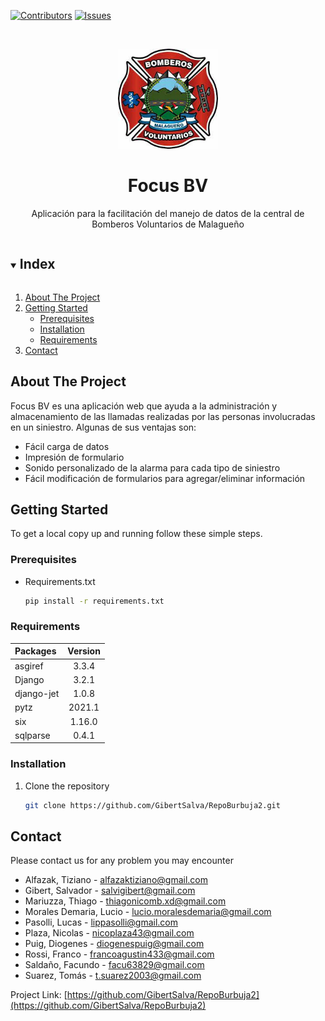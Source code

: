 [![Contributors][contributors-shield]][contributors-url]
[![Issues][issues-shield]][issues-url]
<!--[![MIT License][license-shield]][license-url]-->

<!-- PROJECT LOGO -->
<br />
<p align="center">
  <a href="https://github.com/GibertSalva/RepoBurbuja2">
    <img src="images/logo.png" alt="Logo" width="160" height="160">
  </a>

  <h1 align="center">Focus BV</h1>

  <p align="center">
    Aplicación para la facilitación del manejo de datos de la central de Bomberos Voluntarios de Malagueño
  </p>
</p>

<!-- TABLE OF CONTENTS -->
<details open="open">
  <summary><h2 style="display: inline-block">Index</h2></summary>
  <ol>
    <li>
      <a href="#about-the-project">About The Project</a>
    </li>
    <li>
      <a href="#getting-started">Getting Started</a>
      <ul>
        <li><a href="#prerequisites">Prerequisites</a></li>
        <li><a href="#installation">Installation</a></li>
        <li><a href="#requirements">Requirements</a></li>
      </ul>
    </li>
    <!-- <li><a href="#license">License</a></li> -->
    <li><a href="#contact">Contact</a></li>
  </ol>
</details>



<!-- ABOUT THE PROJECT -->
## About The Project

Focus BV es una aplicación web que ayuda a la administración y almacenamiento de las llamadas realizadas por las personas involucradas en un siniestro. 
Algunas de sus ventajas son:

* Fácil carga de datos
* Impresión de formulario 
* Sonido personalizado de la alarma para cada tipo de siniestro
* Fácil modificación de formularios para agregar/eliminar información

<!-- GETTING STARTED -->
## Getting Started

To get a local copy up and running follow these simple steps.

### Prerequisites

* Requirements.txt
  ```sh
  pip install -r requirements.txt
  ```

### Requirements

| Packages | Version |
|:---|:---:|
| asgiref| 3.3.4 |
| Django| 3.2.1|
| django-jet| 1.0.8|
| pytz| 2021.1|
| six| 1.16.0|
| sqlparse| 0.4.1|

### Installation

1. Clone the repository
   ```sh
   git clone https://github.com/GibertSalva/RepoBurbuja2.git
   ```


<!-- LICENSE -->
<!--## License

Distributed under the MIT License. See `LICENSE` for more information. -->



<!-- CONTACT -->
## Contact

Please contact us for any problem you may encounter

* Alfazak, Tiziano - alfazaktiziano@gmail.com
* Gibert, Salvador - salvigibert@gmail.com
* Mariuzza, Thiago - thiagonicomb.xd@gmail.com
* Morales Demaria, Lucio - lucio.moralesdemaria@gmail.com
* Pasolli, Lucas - lippasolli@gmail.com
* Plaza, Nicolas - nicoplaza43@gmail.com
* Puig, Diogenes - diogenespuig@gmail.com
* Rossi, Franco - francoagustin433@gmail.com
* Saldaño, Facundo - facu63829@gmail.com
* Suarez, Tomás - t.suarez2003@gmail.com

Project Link: [https://github.com/GibertSalva/RepoBurbuja2](https://github.com/GibertSalva/RepoBurbuja2)



<!-- MARKDOWN LINKS & IMAGES -->
<!-- https://www.markdownguide.org/basic-syntax/#reference-style-links -->
[contributors-shield]: https://img.shields.io/github/contributors/GibertSalva/RepoBurbuja2.svg?style=for-the-badge
[contributors-url]: https://github.com/GibertSalva/RepoBurbuja2/graphs/contributors
[issues-shield]: https://img.shields.io/github/issues/GibertSalva/RepoBurbuja2.svg?style=for-the-badge
[issues-url]: https://github.com/GibertSalva/RepoBurbuja2/issues
<!--[license-shield]: https://img.shields.io/github/license/GibertSalva/RepoBurbuja2.svg?style=for-the-badge
[license-url]: https://github.com/GibertSalva/RepoBurbuja2/blob/master/LICENSE.txt-->